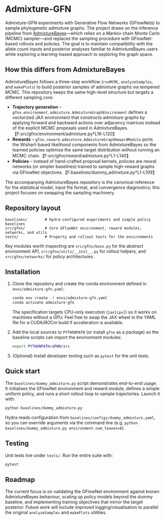 # Admixture-GFN

Admixture-GFN experiments with Generative Flow Networks (GFlowNets) to sample
phylogenetic admixture graphs. The project draws on the inference pipeline from
[AdmixtureBayes](https://github.com/avaughn271/AdmixtureBayes)—which relies on a
Markov chain Monte Carlo (MCMC) sampler—and replaces the sampling procedure with
GFlowNet-based rollouts and policies. The goal is to maintain compatibility with
the allele count inputs and posterior analyses familiar to AdmixtureBayes users
while exploring a learning-based approach to exploring the graph space.

## How this differs from AdmixtureBayes

AdmixtureBayes follows a three-step workflow (`runMCMC`, `analyzeSamples`, and
`makePlots`) to build posterior samples of admixture graphs via tempered MCMC.
This repository keeps the same high-level structure but targets a different
sampling core:

* **Trajectory generation** – `gfnx.environment.admixture.AdmixtureGraphEnvironment`
  defines a vectorized JAX environment that constructs admixture graphs by
  applying forward and backward actions over adjacency matrices instead of the
  explicit MCMC proposals used in AdmixtureBayes.【F:src/gfnx/environment/admixture.py†L16-L120】
* **Rewards** – `gfnx.reward.admixture.AdmixtureGraphRewardModule` ports the
  Wishart-based likelihood components from AdmixtureBayes so the learned
  policies optimise the same target distribution without running an MCMC
  chain.【F:src/gfnx/reward/admixture.py†L1-L140】
* **Policies** – instead of hand-crafted proposal kernels, policies are neural
  networks (or simpler baselines) trained to sample high-reward graphs via GFlowNet
  objectives.【F:baselines/dummy_admixture.py†L1-L109】

The accompanying AdmixtureBayes repository is the canonical reference for the
statistical model, input file format, and convergence diagnostics; this project
focuses on swapping the sampling machinery.

## Repository layout

```
baselines/        # Hydra-configured experiments and simple policy baselines
src/gfnx/         # Core GFlowNet environment, reward modules, networks, and utils
tests/            # Property and rollout tests for the environments
```

Key modules worth inspecting are `src/gfnx/base.py` for the abstract environment
API, `src/gfnx/utils/__init__.py` for rollout helpers, and `src/gfnx/networks/`
for policy architectures.

## Installation

1. Clone the repository and create the conda environment defined in
   `envs/admixture-gfn.yaml`:

   ```bash
   conda env create -f envs/admixture-gfn.yaml
   conda activate admixture-gfn
   ```

   The specification targets CPU-only execution (`jax[cpu]`) so it works on
   machines without a GPU. Feel free to swap the JAX wheel in the YAML file for
   a CUDA/ROCm build if acceleration is available.

2. Add the local sources to `PYTHONPATH` (or install `gfnx` as a package) so the
   baseline scripts can import the environment modules:

   ```bash
   export PYTHONPATH=$PWD/src
   ```

3. (Optional) Install developer tooling such as `pytest` for the unit tests.

## Quick start

The `baselines/dummy_admixture.py` script demonstrates end-to-end usage. It
initialises the GFlowNet environment and reward module, defines a simple uniform
policy, and runs a short rollout loop to sample trajectories. Launch it with:

```bash
python baselines/dummy_admixture.py
```

Hydra reads configuration from `baselines/configs/dummy_admixture.yaml`, so you
can override arguments via the command line (e.g. `python baselines/dummy_admixture.py environment.num_leaves=6`).

## Testing

Unit tests live under `tests/`. Run the entire suite with:

```bash
pytest
```

## Roadmap

The current focus is on validating the GFlowNet environment against known
AdmixtureBayes behaviour, scaling up policy models beyond the dummy baseline,
and implementing training objectives that mirror the target posterior. Future
work will include improved logging/visualisation to parallel the original
`analyzeSamples` and `makePlots` utilities.
